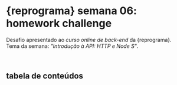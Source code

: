 # {reprograma} semana 06: homework challenge

Desafio apresentado ao *curso online de back-end* da {reprograma}.  
Tema da semana: *"Introdução à API: HTTP e Node S"*.

<br>

## tabela de conteúdos
